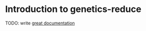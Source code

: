# Introduction to genetics-reduce

TODO: write [great documentation](http://jacobian.org/writing/what-to-write/)
